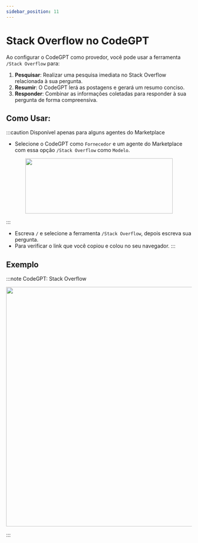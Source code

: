 ```yaml
---
sidebar_position: 11
---
```


# Stack Overflow no CodeGPT

Ao configurar o CodeGPT como provedor, você pode usar a ferramenta `/Stack Overflow` para:

1. **Pesquisar**: Realizar uma pesquisa imediata no Stack Overflow relacionada à sua pergunta.
2. **Resumir**: O CodeGPT lerá as postagens e gerará um resumo conciso.
3. **Responder**: Combinar as informações coletadas para responder à sua pergunta de forma compreensiva.

## Como Usar:

:::caution Disponível apenas para alguns agentes do Marketplace

- Selecione o CodeGPT como `Fornecedor` e um agente do Marketplace com essa opção `/Stack Overflow` como `Modelo`.
<p align="center">
  <img width="400" height="150" src="https://github.com/user-attachments/assets/aa031f31-6be3-49a1-9f5e-aa3dc73b96e5" />
</p>
:::

- Escreva `/` e selecione a ferramenta `/Stack Overflow`, depois escreva sua pergunta.
- Para verificar o link que você copiou e colou no seu navegador.
  :::

## Exemplo

:::note CodeGPT: Stack Overflow

<p align="center">
  <img width="900" height="650" src="https://github.com/user-attachments/assets/781b7e3c-53a3-405d-a221-99a43f972934" />
</p>
:::

